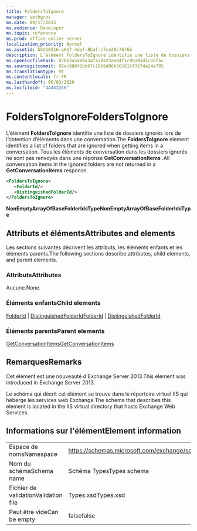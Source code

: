 ```yaml
---
title: FoldersToIgnore
manager: sethgros
ms.date: 09/17/2015
ms.audience: Developer
ms.topic: reference
ms.prod: office-online-server
localization_priority: Normal
ms.assetid: b5d18516-a617-4daf-8baf-c7ce29c76f6b
description: L’élément FoldersToIgnore identifie une liste de dossiers ignorés lors de l’obtention d’éléments dans une conversation. Tous les éléments de conversation dans les dossiers ignorés ne sont pas renvoyés dans une réponse GetConversationItems.
ms.openlocfilehash: 07813a54a9a3afa3de23ae94f1c9b191d1cb6fac
ms.sourcegitcommit: 88ec988f2bb67c1866d06b361615f3674a24e795
ms.translationtype: MT
ms.contentlocale: fr-FR
ms.lasthandoff: 06/03/2020
ms.locfileid: "44453356"
---
```

# <a name="folderstoignore"></a><span data-ttu-id="23e76-104">FoldersToIgnore</span><span class="sxs-lookup"><span data-stu-id="23e76-104">FoldersToIgnore</span></span>

<span data-ttu-id="23e76-105">L’élément **FoldersToIgnore** identifie une liste de dossiers ignorés lors de l’obtention d’éléments dans une conversation.</span><span class="sxs-lookup"><span data-stu-id="23e76-105">The **FoldersToIgnore** element identifies a list of folders that are ignored when getting items in a conversation.</span></span> <span data-ttu-id="23e76-106">Tous les éléments de conversation dans les dossiers ignorés ne sont pas renvoyés dans une réponse **GetConversationItems** .</span><span class="sxs-lookup"><span data-stu-id="23e76-106">All conversation items in the ignored folders are not returned in a **GetConversationItems** response.</span></span> 
  
```XML
<FoldersToIgnore>
   <FolderId/>
   <DistinguishedFolderId/>
</FoldersToIgnore>
```

 <span data-ttu-id="23e76-107">**NonEmptyArrayOfBaseFolderIdsType**</span><span class="sxs-lookup"><span data-stu-id="23e76-107">**NonEmptyArrayOfBaseFolderIdsType**</span></span>
## <a name="attributes-and-elements"></a><span data-ttu-id="23e76-108">Attributs et éléments</span><span class="sxs-lookup"><span data-stu-id="23e76-108">Attributes and elements</span></span>

<span data-ttu-id="23e76-109">Les sections suivantes décrivent les attributs, les éléments enfants et les éléments parents.</span><span class="sxs-lookup"><span data-stu-id="23e76-109">The following sections describe attributes, child elements, and parent elements.</span></span>
  
### <a name="attributes"></a><span data-ttu-id="23e76-110">Attributs</span><span class="sxs-lookup"><span data-stu-id="23e76-110">Attributes</span></span>

<span data-ttu-id="23e76-111">Aucune.</span><span class="sxs-lookup"><span data-stu-id="23e76-111">None.</span></span>
  
### <a name="child-elements"></a><span data-ttu-id="23e76-112">Éléments enfants</span><span class="sxs-lookup"><span data-stu-id="23e76-112">Child elements</span></span>

<span data-ttu-id="23e76-113">[FolderId](folderid.md)  |  [DistinguishedFolderId](distinguishedfolderid.md)</span><span class="sxs-lookup"><span data-stu-id="23e76-113">[FolderId](folderid.md) | [DistinguishedFolderId](distinguishedfolderid.md)</span></span>
  
### <a name="parent-elements"></a><span data-ttu-id="23e76-114">Éléments parents</span><span class="sxs-lookup"><span data-stu-id="23e76-114">Parent elements</span></span>

[<span data-ttu-id="23e76-115">GetConversationItems</span><span class="sxs-lookup"><span data-stu-id="23e76-115">GetConversationItems</span></span>](getconversationitems.md)
  
## <a name="remarks"></a><span data-ttu-id="23e76-116">Remarques</span><span class="sxs-lookup"><span data-stu-id="23e76-116">Remarks</span></span>

<span data-ttu-id="23e76-117">Cet élément est une nouveauté d'Exchange Server 2013.</span><span class="sxs-lookup"><span data-stu-id="23e76-117">This element was introduced in Exchange Server 2013.</span></span>
  
<span data-ttu-id="23e76-118">Le schéma qui décrit cet élément se trouve dans le répertoire virtuel IIS qui héberge les services web Exchange.</span><span class="sxs-lookup"><span data-stu-id="23e76-118">The schema that describes this element is located in the IIS virtual directory that hosts Exchange Web Services.</span></span>
  
## <a name="element-information"></a><span data-ttu-id="23e76-119">Informations sur l'élément</span><span class="sxs-lookup"><span data-stu-id="23e76-119">Element information</span></span>

|||
|:-----|:-----|
|<span data-ttu-id="23e76-120">Espace de noms</span><span class="sxs-lookup"><span data-stu-id="23e76-120">Namespace</span></span>  <br/> |https://schemas.microsoft.com/exchange/services/2006/types  <br/> |
|<span data-ttu-id="23e76-121">Nom du schéma</span><span class="sxs-lookup"><span data-stu-id="23e76-121">Schema name</span></span>  <br/> |<span data-ttu-id="23e76-122">Schéma Types</span><span class="sxs-lookup"><span data-stu-id="23e76-122">Types schema</span></span>  <br/> |
|<span data-ttu-id="23e76-123">Fichier de validation</span><span class="sxs-lookup"><span data-stu-id="23e76-123">Validation file</span></span>  <br/> |<span data-ttu-id="23e76-124">Types.xsd</span><span class="sxs-lookup"><span data-stu-id="23e76-124">Types.xsd</span></span>  <br/> |
|<span data-ttu-id="23e76-125">Peut être vide</span><span class="sxs-lookup"><span data-stu-id="23e76-125">Can be empty</span></span>  <br/> |<span data-ttu-id="23e76-126">false</span><span class="sxs-lookup"><span data-stu-id="23e76-126">false</span></span>  <br/> |
   

